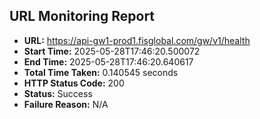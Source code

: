 ## URL Monitoring Report

- **URL:** https://api-gw1-prod1.fisglobal.com/gw/v1/health
- **Start Time:** 2025-05-28T17:46:20.500072
- **End Time:** 2025-05-28T17:46:20.640617
- **Total Time Taken:** 0.140545 seconds
- **HTTP Status Code:** 200
- **Status:** Success
- **Failure Reason:** N/A
